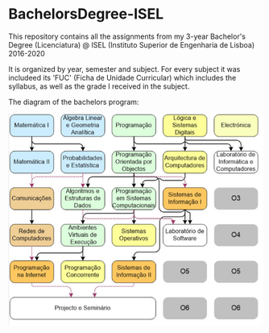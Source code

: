 # BachelorsDegree-ISEL
This repository contains all the assignments from my 3-year Bachelor's Degree (Licenciatura) @ ISEL (Instituto Superior de Engenharia de Lisboa) 2016-2020

It is organized by year, semester and subject. For every subject it was includeed its 'FUC' (Ficha de Unidade Curricular) which includes the syllabus, as well as the grade I received in the subject.

The diagram of the bachelors program:

![Plano Curricular](PlanoCurricular.PNG)